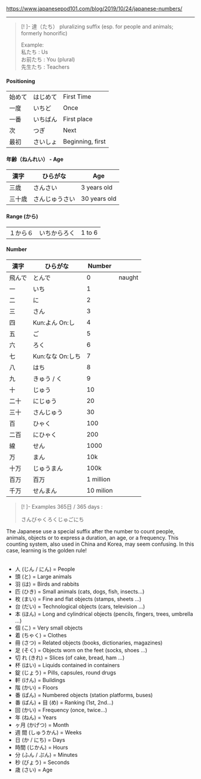 https://www.japanesepod101.com/blog/2019/10/24/japanese-numbers/

---

>[! ]- 達（たち）
>pluralizing suffix (esp. for people and animals; formerly honorific)​
>
>Example:\
>私たち : Us\
>お前たち : You (plural)\
>先生たち : Teachers

#### Positioning
|  |  |  |
| ---- | ---- | ---- |
| 始めて | はじめて | First Time |
| 一度 | いちど | Once |
| 一番 | いちばん | First place |
| 次 | つぎ | Next |
| 最初 | さいしょ | Beginning, first |

#### 年齢（ねんれい） - Age

| 漢字 | ひらがな | Age |
| --- | --- | --- |
| 三歳 | さんさい | 3 years old |
| 三十歳 | さんじゅうさい | 30 years old |

#### Range (から)
|  |  |  |
| ---- | ---- | ---- |
| １から６ | いちからろく | 1 to 6 |

#### Number
| 漢字  | ひらがな         | Number    |        |
| --- | ------------ | --------- | ------ |
| 飛んで | とんで          | 0         | naught |
| 一　  | いち           | 1         |        |
| 二　  | に            | 2         |        |
| 三　  | さん           | 3         |        |
| 四　  | Kun:よん On:し  | 4         |        |
| 五　  | ご            | 5         |        |
| 六　  | ろく           | 6         |        |
| 七　  | Kun:なな On:しち | 7         |        |
| 八　  | はち           | 8         |        |
| 九　  | きゅう / く      | 9         |        |
| 十　  | じゅう          | 10        |        |
| 二十  | にじゅう         | 20        |        |
| 三十  | さんじゅう        | 30        |        |
| 百   | ひゃく          | 100       |        |
| 二百  | にひゃく         | 200       |        |
| 線   | せん           | 1000      |        |
| 万   | まん           | 10k       |        |
| 十万  | じゅうまん        | 100k      |        |
| 百万  | 百万           | 1 million |        |
| 千万  | せんまん         | 10 milion |        |

> [! ]- Examples
> 365日 /  365 days : 
> 
> さんびゃくろくじゅごにち



The Japanese use a special suffix after the number to count people, animals, objects or to express a duration, an age, or a frequency. This counting system, also used in China and Korea, may seem confusing. In this case, learning is the golden rule!   
 

- 人 (じん / にん) = People
- 頭 (と) = Large animals
- 羽 (は) = Birds and rabbits
- 匹 (ひき) = Small animals (cats, dogs, fish, insects…)
- 枚 (まい) = Fine and flat objects (stamps, sheets ...)
- 台 (だい) = Technological objects (cars, television ...)
- 本 (ほん) = Long and cylindrical objects (pencils, fingers, trees, umbrella ...)
- 個 (こ) = Very small objects
- 着 (ちゃく) = Clothes
- 冊 (さつ) = Related objects (books, dictionaries, magazines)
- 足 (そく) = Objects worn on the feet (socks, shoes ...)
- 切 れ (きれ) = Slices (of cake, bread, ham ...)
- 杯 (はい) = Liquids contained in containers
- 錠 (じょう) = Pills, capsules, round drugs
- 軒 (けん) = Buildings
- 階 (かい) = Floors
- 番 (ばん) = Numbered objects (station platforms, buses)
- 番 (ばん) + 目 (め) = Ranking (1st, 2nd…)
- 回 (かい) = Frequency (once, twice…)
- 年 (ねん) = Years
- ヶ月 (かげつ) = Month
- 週 間 (しゅうかん) = Weeks
- 日 (か / にち) = Days
- 時間 (じかん) = Hours
- 分 (ふん / ぷん) = Minutes
- 秒 (びょう) = Seconds
- 歳 (さい) = Age